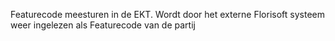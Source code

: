 Featurecode meesturen in de EKT. Wordt door het externe Florisoft systeem weer ingelezen als Featurecode van de partij